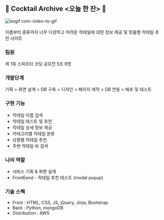 ## 🍹 Cocktail Archive <오늘 한 잔> 🍹 
![ezgif com-video-to-gif](https://user-images.githubusercontent.com/103584654/217974170-49ac5f07-4b0d-472c-ad0d-e8e8cb59bc60.gif)<br><br>
이름부터 종류까지 너무 다양하고 어려운 칵테일에 대한 정보 제공 및 맞춤형 칵테일 추천 사이트
### 팀원
제 1회 스파르타 코딩 공모전 5조 6명 
### 개발단계
기획 > 화면 설계 > DB 구축 > 디자인 > 페이지 제작 > DB 연동 > 배포 및 테스트
### 구현 기능
* 칵테일 이름 검색<br>
* 칵테일 테스트 및 추천<br>
* 칵테일 상세 정보 제공<br>
* 카테고리별 칵테일 분류<br>
* 상황별 칵테일 추천<br>
* 주변 칵테일 바 검색
### 나의 역할
* 서비스 기획 & 화면 설계 
* FrontEend - 칵테일 추천 테스트 (modal popup)
### 기술 스펙
* Front : HTML, CSS, JS, jQuery, Jinja, Bootstrap<br>
* Back : Python, mongoDB<br>
* Distribution : AWS
